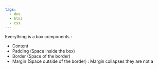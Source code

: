 ```yaml
---
tags:
  - dev
  - html
  - css
---
```

Everything is a box components : 
- Content
- Padding (Space inside the box)
- Border (Space of the border)
- Margin (Space outside of the border) : Margin collapses they are not a